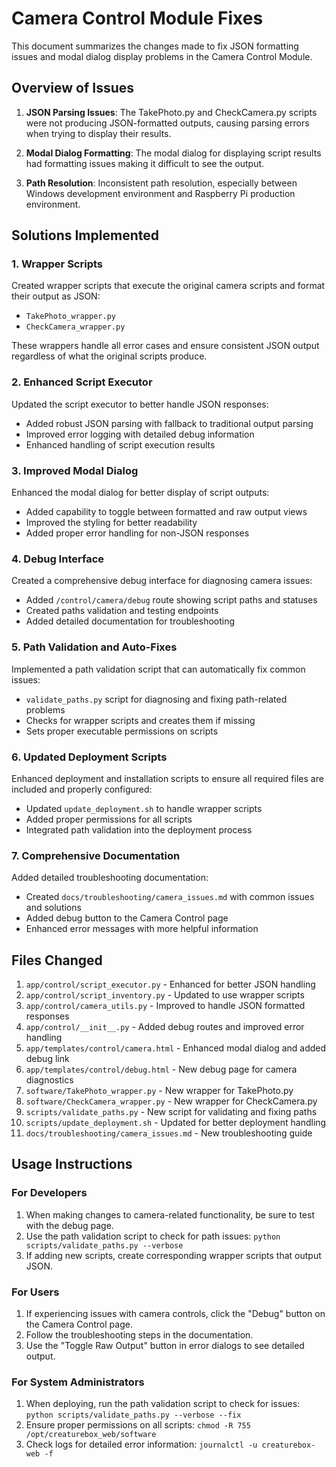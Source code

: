 # Camera Control Module Fixes

This document summarizes the changes made to fix JSON formatting issues and modal dialog display problems in the Camera Control Module.

## Overview of Issues

1. **JSON Parsing Issues**: The TakePhoto.py and CheckCamera.py scripts were not producing JSON-formatted outputs, causing parsing errors when trying to display their results.

2. **Modal Dialog Formatting**: The modal dialog for displaying script results had formatting issues making it difficult to see the output.

3. **Path Resolution**: Inconsistent path resolution, especially between Windows development environment and Raspberry Pi production environment.

## Solutions Implemented

### 1. Wrapper Scripts

Created wrapper scripts that execute the original camera scripts and format their output as JSON:

- `TakePhoto_wrapper.py`
- `CheckCamera_wrapper.py`

These wrappers handle all error cases and ensure consistent JSON output regardless of what the original scripts produce.

### 2. Enhanced Script Executor

Updated the script executor to better handle JSON responses:

- Added robust JSON parsing with fallback to traditional output parsing
- Improved error logging with detailed debug information
- Enhanced handling of script execution results

### 3. Improved Modal Dialog

Enhanced the modal dialog for better display of script outputs:

- Added capability to toggle between formatted and raw output views
- Improved the styling for better readability
- Added proper error handling for non-JSON responses

### 4. Debug Interface

Created a comprehensive debug interface for diagnosing camera issues:

- Added `/control/camera/debug` route showing script paths and statuses
- Created paths validation and testing endpoints
- Added detailed documentation for troubleshooting

### 5. Path Validation and Auto-Fixes

Implemented a path validation script that can automatically fix common issues:

- `validate_paths.py` script for diagnosing and fixing path-related problems
- Checks for wrapper scripts and creates them if missing
- Sets proper executable permissions on scripts

### 6. Updated Deployment Scripts

Enhanced deployment and installation scripts to ensure all required files are included and properly configured:

- Updated `update_deployment.sh` to handle wrapper scripts
- Added proper permissions for all scripts
- Integrated path validation into the deployment process

### 7. Comprehensive Documentation

Added detailed troubleshooting documentation:

- Created `docs/troubleshooting/camera_issues.md` with common issues and solutions
- Added debug button to the Camera Control page
- Enhanced error messages with more helpful information

## Files Changed

1. `app/control/script_executor.py` - Enhanced for better JSON handling
2. `app/control/script_inventory.py` - Updated to use wrapper scripts
3. `app/control/camera_utils.py` - Improved to handle JSON formatted responses
4. `app/control/__init__.py` - Added debug routes and improved error handling
5. `app/templates/control/camera.html` - Enhanced modal dialog and added debug link
6. `app/templates/control/debug.html` - New debug page for camera diagnostics
7. `software/TakePhoto_wrapper.py` - New wrapper for TakePhoto.py
8. `software/CheckCamera_wrapper.py` - New wrapper for CheckCamera.py
9. `scripts/validate_paths.py` - New script for validating and fixing paths
10. `scripts/update_deployment.sh` - Updated for better deployment handling
11. `docs/troubleshooting/camera_issues.md` - New troubleshooting guide

## Usage Instructions

### For Developers

1. When making changes to camera-related functionality, be sure to test with the debug page.
2. Use the path validation script to check for path issues: `python scripts/validate_paths.py --verbose`
3. If adding new scripts, create corresponding wrapper scripts that output JSON.

### For Users

1. If experiencing issues with camera controls, click the "Debug" button on the Camera Control page.
2. Follow the troubleshooting steps in the documentation.
3. Use the "Toggle Raw Output" button in error dialogs to see detailed output.

### For System Administrators

1. When deploying, run the path validation script to check for issues: `python scripts/validate_paths.py --verbose --fix`
2. Ensure proper permissions on all scripts: `chmod -R 755 /opt/creaturebox_web/software`
3. Check logs for detailed error information: `journalctl -u creaturebox-web -f`
